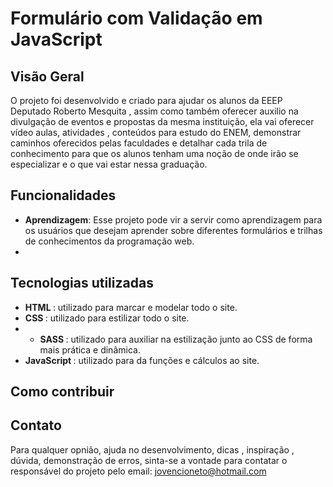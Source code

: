 # Formulário com Validação em JavaScript

## Visão Geral

O projeto foi desenvolvido e criado para ajudar os alunos da EEEP Deputado Roberto Mesquita , assim como também oferecer auxilio na divulgação de eventos e propostas da mesma instituição, ela vai oferecer vídeo aulas, atividades , conteúdos para estudo do ENEM, demonstrar caminhos oferecidos pelas faculdades e detalhar cada trila de conhecimento para que os alunos tenham uma noção de onde irão se especializar e o que vai estar nessa graduação.

## Funcionalidades
- <strong>Aprendizagem</strong>:  Esse projeto pode vir a servir como aprendizagem para os usuários que desejam aprender sobre diferentes formulários e trilhas de conhecimentos da programação web.
- 
## Tecnologias utilizadas
- <strong>HTML </strong>: utilizado para marcar e modelar todo o site.
- <strong>CSS </strong>: utilizado para estilizar todo o site.
- - <strong>SASS </strong>: utilizado para auxiliar na estilização junto ao CSS de forma mais prática e dinâmica.
- <strong>JavaScript </strong>: utilizado para da funções e cálculos ao site.
## Como contribuir

## Contato
Para qualquer opnião, ajuda no desenvolvimento, dicas , inspiração , dúvida, demonstração de erros, sinta-se a vontade para contatar o responsável do projeto pelo email: jovencioneto@hotmail.com
